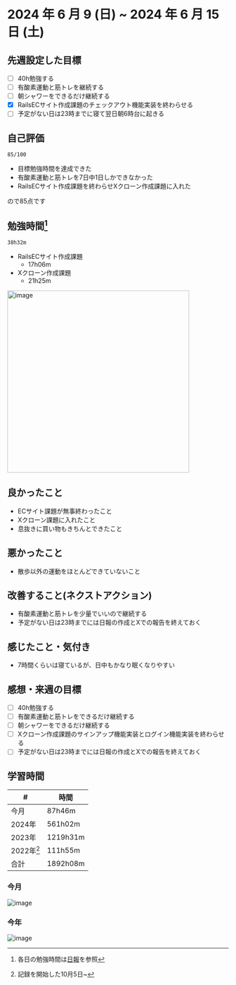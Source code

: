 # 2024 年 6 月 9 (日) ~ 2024 年 6 月 15 日 (土)

## 先週設定した目標
- [ ] 40h勉強する
- [ ] 有酸素運動と筋トレを継続する
- [ ] 朝シャワーをできるだけ継続する
- [x] RailsECサイト作成課題のチェックアウト機能実装を終わらせる
- [ ] 予定がない日は23時までに寝て翌日朝6時台に起きる

## 自己評価
```
85/100
```
- 目標勉強時間を達成できた
- 有酸素運動と筋トレを7日中1日しかできなかった
- RailsECサイト作成課題を終わらせXクローン作成課題に入れた

ので85点です

## 勉強時間[^1]
```
38h32m
```
- RailsECサイト作成課題
    - 17h06m
- Xクローン作成課題
  - 21h25m

<img width="414" alt="image" src="https://github.com/nil-ramuda/weekly_report/assets/94735931/a25a0474-a600-4dd9-a8e0-ba3962e4ef5a">


## 良かったこと
- ECサイト課題が無事終わったこと
- Xクローン課題に入れたこと
- 息抜きに買い物もきちんとできたこと

## 悪かったこと
- 散歩以外の運動をほとんどできていないこと

## 改善すること(ネクストアクション)
- 有酸素運動と筋トレを少量でいいので継続する
- 予定がない日は23時までには日報の作成とXでの報告を終えておく

## 感じたこと・気付き
- 7時間くらいは寝ているが、日中もかなり眠くなりやすい

## 感想・来週の目標
- [ ] 40h勉強する
- [ ] 有酸素運動と筋トレをできるだけ継続する
- [ ] 朝シャワーをできるだけ継続する
- [ ] Xクローン作成課題のサインアップ機能実装とログイン機能実装を終わらせる
- [ ] 予定がない日は23時までには日報の作成とXでの報告を終えておく

## 学習時間
| #          | 時間     |
| ---------- | -------- |
| 今月       | 87h46m   |
| 2024年     | 561h02m  |
| 2023年     | 1219h31m |
| 2022年[^3] | 111h55m  |
| 合計       | 1892h08m |

[^1]: 各日の勉強時間は[日報](https://github.com/nil-ramuda/daily_report)を参照
[^2]: 日〜土
[^3]: 記録を開始した10月5日~

### 今月
![image](https://github.com/nil-ramuda/weekly_report/assets/94735931/076de57c-47a2-4ab7-8ad8-ae73aa01c6da)

### 今年
![image](https://github.com/nil-ramuda/weekly_report/assets/94735931/5f3c5ba9-6466-4f65-b0a3-854e68de99a5)
